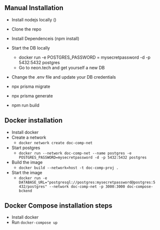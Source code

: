 ## Manual Installation 
 - Install nodejs locally ()
 - Clone the repo
 - Install Dependenceis (npm install)
 - Start the DB locally 
    - docker run -e POSTGRES_PASSWORD = mysecretpassword -d -p 5432:5432 postgres
    - Go to neon.tech and get yourself a new DB

- Change the .env file and update your DB credentials
- npx prisma migrate
- npx prisma generate
- npm run build 

## Docker installation
- Install docker
- Create a network
    - `docker network create doc-comp-net`
- Start postgres
    - `docker run --network doc-comp-net --name postgres -e POSTGRES_PASSWORD=mysecretpassword -d -p 5432:5432 postgres`
- Build the image
    - `docker build --network=host -t doc-comp-proj .`
- Start the image 
    - `docker run -e DATABASE_URL="postgresql://postgres:mysecretpassword@postgres:5432/postgres" --network doc-comp-net -p 3000:3000 doc-compose-bckend`

## Docker Compose installation steps
- Install docker
- Run `docker-compose up`
